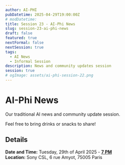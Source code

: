 ```yaml
---
author: AI-PHI
pubDatetime: 2025-04-29T19:00:00Z
# modDatetime:
title: Session 23 - AI-Phi News
slug: session-23-ai-phi-news
draft: false
featured: true
nextFormal: false
nextSession: true
tags:
  - AI News
  - Informal Session
description: News and community updates session
session: true
# ogImage: assets/ai-phi-session-22.png
---
```


# AI-Phi News

Our traditional AI news and community update session.

Feel free to bring drinks or snacks to share!

## Details

**Date and Time:** Tuesday, 29th of April 2025 - <u>**7 PM**</u>  
**Location:** Sony CSL, 6 rue Amyot, 75005 Paris
